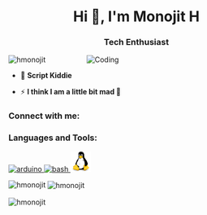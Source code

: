 <h1 align="center">Hi 👋, I'm Monojit H</h1>
<h3 align="center">Tech Enthusiast</h3>
<img align="right" alt="Coding" width="350" src="https://gifdb.com/images/high/animated-chock-coding-c78f6elj32sfoi8q.gif">

<p align="left"> <img src="https://komarev.com/ghpvc/?username=hmonojit&label=Profile%20views&color=0e75b6&style=flat" alt="hmonojit" /> </p>

- 💬 **Script Kiddie**

- ⚡ **I think I am a little bit mad 🤔**

<h3 align="left">Connect with me:</h3>
<p align="left">
</p>

<h3 align="left">Languages and Tools:</h3>
<p align="left"> <a href="https://www.arduino.cc/" target="_blank" rel="noreferrer"> <img src="https://cdn.worldvectorlogo.com/logos/arduino-1.svg" alt="arduino" width="40" height="40"/> </a> <a href="https://www.gnu.org/software/bash/" target="_blank" rel="noreferrer"> <img src="https://www.vectorlogo.zone/logos/gnu_bash/gnu_bash-icon.svg" alt="bash" width="40" height="40"/> </a> <a href="https://www.linux.org/" target="_blank" rel="noreferrer"> <img src="https://raw.githubusercontent.com/devicons/devicon/master/icons/linux/linux-original.svg" alt="linux" width="40" height="40"/> </a> </p>

<p><img align="left" src="https://github-readme-stats.vercel.app/api/top-langs?username=hmonojit&show_icons=true&locale=en&layout=compact" alt="hmonojit" /></p>

<p>&nbsp;<img align="center" src="https://github-readme-stats.vercel.app/api?username=hmonojit&show_icons=true&locale=en" alt="hmonojit" /></p>

<p><img align="center" src="https://github-readme-streak-stats.herokuapp.com/?user=hmonojit&" alt="hmonojit" /></p>
